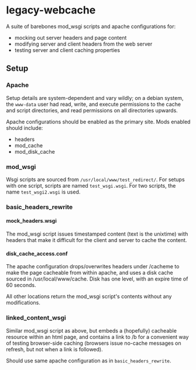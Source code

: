 # legacy-webcache

A suite of barebones mod_wsgi scripts and apache configurations for:
 * mocking out server headers and page content
 * modifying server and client headers from the web server
 * testing server and client caching properties

## Setup

### Apache

Setup details are system-dependent and vary wildly; on a debian system, the `www-data` user had read, write, and execute permissions to the cache and script directories, and read permissions on all directories upwards.

Apache configurations should be enabled as the primary site. Mods enabled should include:
 * headers
 * mod_cache
 * mod_disk_cache

### mod_wsgi

Wsgi scripts are sourced from `/usr/local/www/test_redirect/`. For setups with one script, scripts are named `test_wsgi.wsgi`. For two scripts, the name `test_wsgi2.wsgi` is used.

### basic_headers_rewrite

#### mock_headers.wsgi

The mod_wsgi script issues timestamped content (text is the unixtime) with headers that make it difficult for the client and server to cache the content.

#### disk_cache_access.conf

The apache configuration drops/overwrites headers under /cacheme to make the page cacheable from within apache, and uses a disk cache sourced in /usr/local/www/cache. Disk has one level, with an expire time of 60 seconds.

All other locations return the mod_wsgi script's contents without any modifications.

### linked_content_wsgi

Similar mod_wsgi script as above, but embeds a (hopefully) cacheable resource within an html page, and contains a link to /b for a convenient way of testing browser-side caching (browsers issue no-cache messages on refresh, but not when a link is followed).

Should use same apache configuration as in `basic_headers_rewrite`.

